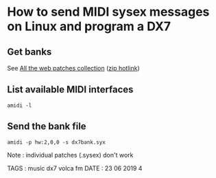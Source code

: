# How to send MIDI sysex messages on Linux and program a DX7

## Get banks

See [All the web patches collection](http://bobbyblues.recup.ch/yamaha_dx7/dx7_patches.html) ([zip hotlink](http://bobbyblues.recup.ch/yamaha_dx7/patches/DX7_AllTheWeb.zip))

## List available MIDI interfaces

```
amidi -l
```

## Send the bank file

```
amidi -p hw:2,0,0 -s dx7bank.syx
```

Note : individual patches (.sysex) don't work


TAGS : music dx7 volca fm
DATE : 23 06 2019 4
